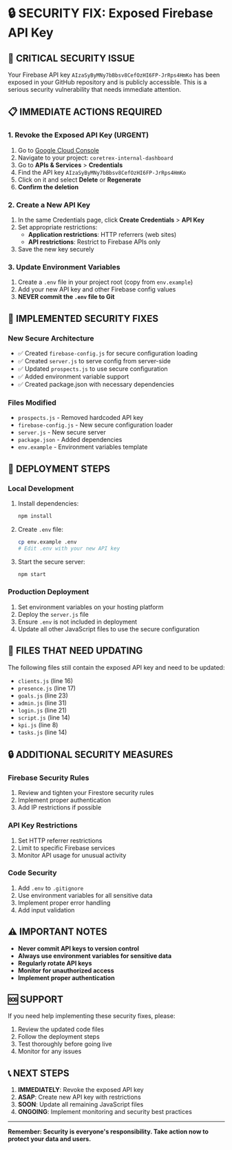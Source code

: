 # 🔒 SECURITY FIX: Exposed Firebase API Key

## 🚨 CRITICAL SECURITY ISSUE

Your Firebase API key `AIzaSyByMNy7bBbsv8CefOzHI6FP-JrRps4HmKo` has been exposed in your GitHub repository and is publicly accessible. This is a serious security vulnerability that needs immediate attention.

## 📋 IMMEDIATE ACTIONS REQUIRED

### 1. Revoke the Exposed API Key (URGENT)
1. Go to [Google Cloud Console](https://console.cloud.google.com/)
2. Navigate to your project: `coretrex-internal-dashboard`
3. Go to **APIs & Services** > **Credentials**
4. Find the API key `AIzaSyByMNy7bBbsv8CefOzHI6FP-JrRps4HmKo`
5. Click on it and select **Delete** or **Regenerate**
6. **Confirm the deletion**

### 2. Create a New API Key
1. In the same Credentials page, click **Create Credentials** > **API Key**
2. Set appropriate restrictions:
   - **Application restrictions**: HTTP referrers (web sites)
   - **API restrictions**: Restrict to Firebase APIs only
3. Save the new key securely

### 3. Update Environment Variables
1. Create a `.env` file in your project root (copy from `env.example`)
2. Add your new API key and other Firebase config values
3. **NEVER commit the `.env` file to Git**

## 🔧 IMPLEMENTED SECURITY FIXES

### New Secure Architecture
- ✅ Created `firebase-config.js` for secure configuration loading
- ✅ Created `server.js` to serve config from server-side
- ✅ Updated `prospects.js` to use secure configuration
- ✅ Added environment variable support
- ✅ Created package.json with necessary dependencies

### Files Modified
- `prospects.js` - Removed hardcoded API key
- `firebase-config.js` - New secure configuration loader
- `server.js` - New secure server
- `package.json` - Added dependencies
- `env.example` - Environment variables template

## 🚀 DEPLOYMENT STEPS

### Local Development
1. Install dependencies:
   ```bash
   npm install
   ```

2. Create `.env` file:
   ```bash
   cp env.example .env
   # Edit .env with your new API key
   ```

3. Start the secure server:
   ```bash
   npm start
   ```

### Production Deployment
1. Set environment variables on your hosting platform
2. Deploy the `server.js` file
3. Ensure `.env` is not included in deployment
4. Update all other JavaScript files to use the secure configuration

## 📁 FILES THAT NEED UPDATING

The following files still contain the exposed API key and need to be updated:

- `clients.js` (line 16)
- `presence.js` (line 17)
- `goals.js` (line 23)
- `admin.js` (line 31)
- `login.js` (line 21)
- `script.js` (line 14)
- `kpi.js` (line 8)
- `tasks.js` (line 14)

## 🔒 ADDITIONAL SECURITY MEASURES

### Firebase Security Rules
1. Review and tighten your Firestore security rules
2. Implement proper authentication
3. Add IP restrictions if possible

### API Key Restrictions
1. Set HTTP referrer restrictions
2. Limit to specific Firebase services
3. Monitor API usage for unusual activity

### Code Security
1. Add `.env` to `.gitignore`
2. Use environment variables for all sensitive data
3. Implement proper error handling
4. Add input validation

## ⚠️ IMPORTANT NOTES

- **Never commit API keys to version control**
- **Always use environment variables for sensitive data**
- **Regularly rotate API keys**
- **Monitor for unauthorized access**
- **Implement proper authentication**

## 🆘 SUPPORT

If you need help implementing these security fixes, please:
1. Review the updated code files
2. Follow the deployment steps
3. Test thoroughly before going live
4. Monitor for any issues

## 📞 NEXT STEPS

1. **IMMEDIATELY**: Revoke the exposed API key
2. **ASAP**: Create new API key with restrictions
3. **SOON**: Update all remaining JavaScript files
4. **ONGOING**: Implement monitoring and security best practices

---

**Remember: Security is everyone's responsibility. Take action now to protect your data and users.**
